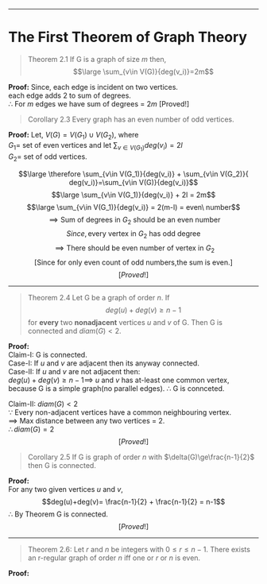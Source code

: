----
# The First Theorem of Graph Theory
> Theorem 2.1
> If G is a graph of size $m$ then,  
> $$\large \sum_{v\in V(G)}{deg(v_i)}=2m$$

**Proof:**
Since, each edge is incident on two vertices.  
each edge adds 2 to sum of degrees.  
$\therefore$ For $m$ edges we have sum of degrees = $2m$
\[Proved!\]



> Corollary 2.3
> Every graph has an even number of odd vertices.

**Proof:**
Let, $V(G)=V(G_1)\cup V(G_2)$, where  
$G_1$= set of even vertices  and let $\sum_{v\in V(G_1)}{deg(v_i)}=2l$  
$G_2$= set of odd vertices.  

$$\large \therefore \sum_{v\in V(G_1)}{deg(v_i)} + \sum_{v\in V(G_2)}{ deg(v_i)}=\sum_{v\in V(G)}{deg(v_i)}$$
$$\large \sum_{v\in V(G_1)}{deg(v_i)} + 2l = 2m$$
$$\large \sum_{v\in V(G_1)}{deg(v_i)} = 2(m-l) = even\ number$$
$$\implies \text{Sum of degrees in $G_2$ should be an even number}$$
$$Since, \text{every vertex in $G_2$ has odd degree}$$
$$\implies \text{There should be even number of vertex in $G_2$}$$
$$\text{[Since for only even count of odd numbers,the sum is even.]}$$
$$[Proved!]$$

----
> Theorem 2.4
> Let G be a graph of order $n$. If  
> $$deg(u)+deg(v)\ge n-1$$
> for **every** two **nonadjacent** vertices  $u$ and $v$ of G. Then G is connected and $diam(G)\lt2$.

**Proof:**  
Claim-I: G is connected.  
	Case-I: If $u$ and $v$ are adjacent then its anyway connected.  
	Case-II: If $u$ and $v$ are not adjacent then:  
		$deg(u)+deg(v)\ge n-1 \implies$ $u$ and $v$ has at-least one common vertex,  
		because G is a simple graph(no parallel edges).
$\therefore$ G is connceted.  

Claim-II: $diam(G)<2$  
$\because$ Every non-adjacent vertices have a common neighbouring vertex.  
$\implies$ Max distance between any two vertices = 2.  
$\therefore diam(G)=2$
$$[Proved!]$$

> Corollary 2.5
> If G is graph of order $n$ with $\delta(G)\ge\frac{n-1}{2}$ then G is connected.

**Proof:**  
For any two given vertices $u$ and $v$,  
$$deg(u)+deg(v)= \frac{n-1}{2} + \frac{n-1}{2} =  n-1$$
$\therefore$ By Theorem G is connected.  
$$[Proved!]$$

----
> Theorem 2.6:
> Let $r$ and $n$ be integers with $0\le r \le n-1$. There exists an r-regular graph of order $n$ iff one or $r$ or $n$ is even.

**Proof:**  
